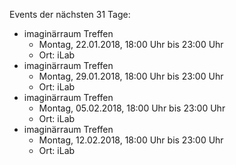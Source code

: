 Events der nächsten 31 Tage:

- imaginärraum Treffen
  - Montag, 22.01.2018, 18:00 Uhr bis 23:00 Uhr
  - Ort: iLab
- imaginärraum Treffen
  - Montag, 29.01.2018, 18:00 Uhr bis 23:00 Uhr
  - Ort: iLab
- imaginärraum Treffen
  - Montag, 05.02.2018, 18:00 Uhr bis 23:00 Uhr
  - Ort: iLab
- imaginärraum Treffen
  - Montag, 12.02.2018, 18:00 Uhr bis 23:00 Uhr
  - Ort: iLab
